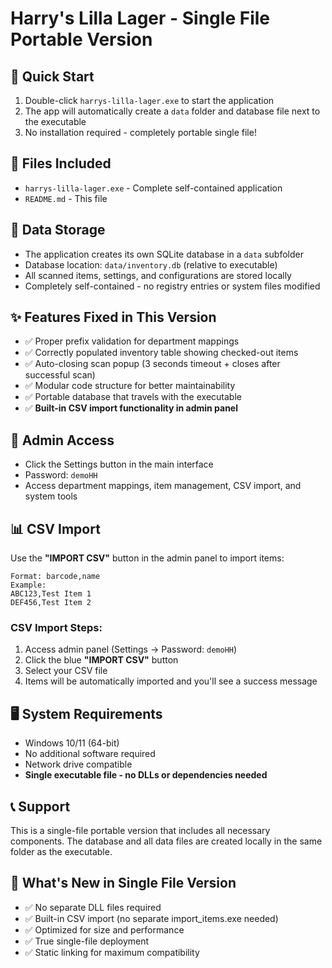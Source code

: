 # Harry's Lilla Lager - Single File Portable Version

## 🚀 Quick Start
1. Double-click `harrys-lilla-lager.exe` to start the application
2. The app will automatically create a `data` folder and database file next to the executable
3. No installation required - completely portable single file!

## 📁 Files Included
- `harrys-lilla-lager.exe` - Complete self-contained application
- `README.md` - This file

## 💾 Data Storage
- The application creates its own SQLite database in a `data` subfolder
- Database location: `data/inventory.db` (relative to executable)
- All scanned items, settings, and configurations are stored locally
- Completely self-contained - no registry entries or system files modified

## ✨ Features Fixed in This Version
- ✅ Proper prefix validation for department mappings
- ✅ Correctly populated inventory table showing checked-out items
- ✅ Auto-closing scan popup (3 seconds timeout + closes after successful scan)
- ✅ Modular code structure for better maintainability
- ✅ Portable database that travels with the executable
- ✅ **Built-in CSV import functionality in admin panel**

## 🔧 Admin Access
- Click the Settings button in the main interface
- Password: `demoHH`
- Access department mappings, item management, CSV import, and system tools

## 📊 CSV Import
Use the **"IMPORT CSV"** button in the admin panel to import items:
```
Format: barcode,name
Example:
ABC123,Test Item 1
DEF456,Test Item 2
```

### CSV Import Steps:
1. Access admin panel (Settings → Password: `demoHH`)
2. Click the blue **"IMPORT CSV"** button
3. Select your CSV file
4. Items will be automatically imported and you'll see a success message

## 🖥️ System Requirements
- Windows 10/11 (64-bit)
- No additional software required
- Network drive compatible
- **Single executable file - no DLLs or dependencies needed**

## 📞 Support
This is a single-file portable version that includes all necessary components.
The database and all data files are created locally in the same folder as the executable.

## 🎯 What's New in Single File Version
- ✅ No separate DLL files required
- ✅ Built-in CSV import (no separate import_items.exe needed)
- ✅ Optimized for size and performance
- ✅ True single-file deployment
- ✅ Static linking for maximum compatibility
